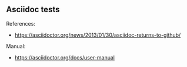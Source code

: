 ## Asciidoc tests

References:
* https://asciidoctor.org/news/2013/01/30/asciidoc-returns-to-github/

Manual:
* https://asciidoctor.org/docs/user-manual
